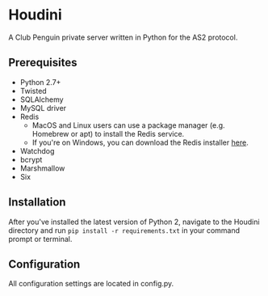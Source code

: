 # Houdini
A Club Penguin private server written in Python for the AS2 protocol.

## Prerequisites
* Python 2.7+
* Twisted
* SQLAlchemy
* MySQL driver
* Redis
	* MacOS and Linux users can use a package manager (e.g. Homebrew or apt) to install the Redis service.
	* If you're on Windows, you can download the Redis installer [here](https://github.com/MicrosoftArchive/redis/releases).
* Watchdog
* bcrypt
* Marshmallow
* Six

## Installation
After you've installed the latest version of Python 2, navigate to the Houdini directory and run `pip install -r requirements.txt` in your command prompt or terminal.

## Configuration
All configuration settings are located in config.py.
